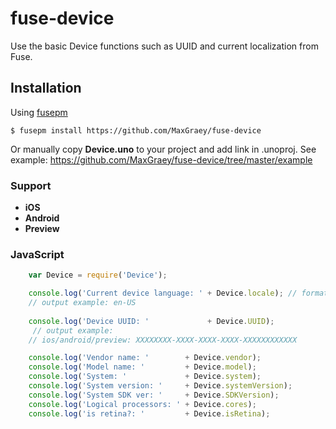 fuse-device
============

Use the basic Device functions such as UUID and current localization from Fuse.


## Installation

Using [fusepm](https://github.com/bolav/fusepm)

    $ fusepm install https://github.com/MaxGraey/fuse-device

Or manually copy **Device.uno** to your project and add link in .unoproj.
See example: https://github.com/MaxGraey/fuse-device/tree/master/example

### Support
- **iOS**
- **Android**
- **Preview**


### JavaScript

```js
    var Device = require('Device');

    console.log('Current device language: ' + Device.locale); // format in BCP-47 for all mobile platforms
    // output example: en-US
    
    console.log('Device UUID: '             + Device.UUID);
     // output example:
    // ios/android/preview: XXXXXXXX-XXXX-XXXX-XXXX-XXXXXXXXXXXX

    console.log('Vendor name: '        + Device.vendor);
    console.log('Model name: '         + Device.model);
    console.log('System: '             + Device.system);
    console.log('System version: '     + Device.systemVersion);
    console.log('System SDK ver: '     + Device.SDKVersion);
    console.log('Logical processors: ' + Device.cores);
    console.log('is retina?: '         + Device.isRetina);
```
